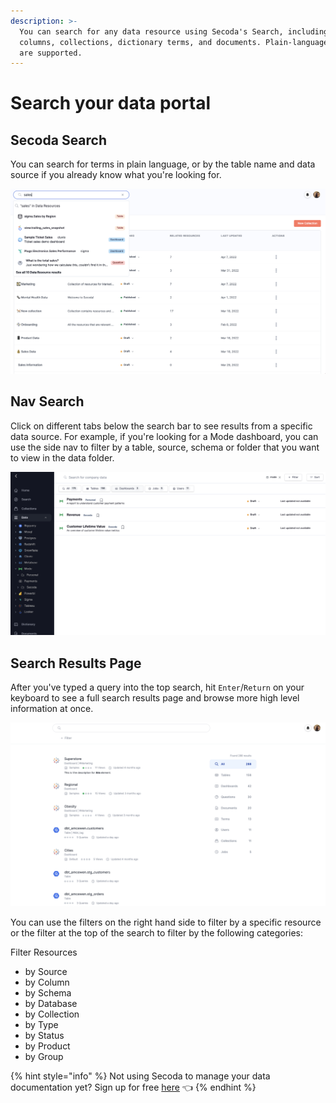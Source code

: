 ```yaml
---
description: >-
  You can search for any data resource using Secoda's Search, including tables,
  columns, collections, dictionary terms, and documents. Plain-language searches
  are supported.
---
```


# Search your data portal

## Secoda Search

You can search for terms in plain language, or by the table name and data source if you already know what you're looking for.&#x20;

![](<../.gitbook/assets/Screen Shot 2022-04-07 at 7.50.48 PM.png>)

## Nav Search

Click on different tabs below the search bar to see results from a specific data source. For example, if you're looking for a Mode dashboard, you can use the side nav to filter by a table, source, schema or folder that you want to view in the data folder.&#x20;

![](<../.gitbook/assets/Screen Shot 2022-04-07 at 7.53.10 PM.png>)



## Search Results Page

After you've typed a query into the top search, hit `Enter`/`Return` on your keyboard to see a full search results page and browse more high level information at once.

![](<../.gitbook/assets/Screen Shot 2022-04-07 at 8.21.26 PM.png>)

You can use the filters on the right hand side to filter by a specific resource or the filter at the top of the search to filter by the following categories:&#x20;

Filter Resources

* by Source
* by Column
* by Schema
* by Database
* by Collection
* by Type
* by Status
* by Product
* by Group

{% hint style="info" %}
Not using Secoda to manage your data documentation yet? Sign up for free [here](http://app.secoda.co/) 👈
{% endhint %}
